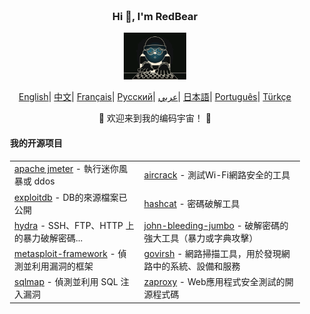 <div align="center" style="background-size: cover; background-position: center; padding: 20px;">
    <h3>Hi 👋, I'm RedBear</h3>
    <p align="center">
        <img src="hacking.gif" width="100"/>
    </p>
    <p align="center">
        <a href="https://github.com/RedBear-dos/RedBear-dos/blob/main/README.md"><span>English</span></a>|
        <a href="https://github.com/RedBear-dos/RedBear-dos/blob/main/README_CN.md"><span>中文</span></a>|
        <a href="https://github.com/RedBear-dos/RedBear-dos/blob/main/README_FR.md"><span>Français</span></a>|
        <a href="https://github.com/RedBear-dos/RedBear-dos/blob/main/README_RU.md"><span>Русский</span></a>|
        <a href="https://github.com/RedBear-dos/RedBear-dos/blob/main/README_AR.md"><span>عربي</span></a>|
        <a href="https://github.com/RedBear-dos/RedBear-dos/blob/main/README_JP.md"><span>日本語</span></a>|
        <a href="https://github.com/RedBear-dos/RedBear-dos/blob/main/README_PTBR.md"><span>Português</span></a>|
        <a href="https://github.com/RedBear-dos/RedBear-dos/blob/main/READNE_TR.md"><span>Türkçe</span></a>
    </p>
    <p>🌟 欢迎来到我的编码宇宙！ 🌟</p>
    <h4 align="left">我的开源项目</h4>
    <table align="center">
        <tr>
            <td><a href="https://github.com/RedBear-dos/apache-jmeter-5">apache jmeter</a> - 執行迷你風暴或 ddos</td>
            <td><a href="https://github.com/RedBear-dos/aircrack-">aircrack</a> - 測試Wi-Fi網路安全的工具</td>
        </tr>
        <tr>
            <td><a href="https://github.com/RedBear-dos/exploitdb-">exploitdb</a> - DB的來源檔案已公開</td>
            <td><a href="https://github.com/RedBear-dos/hashcat">hashcat</a> - 密碼破解工具</td>
        </tr>
        <tr>
            <td><a href="https://github.com/RedBear-dos/hydra">hydra</a> - SSH、FTP、HTTP 上的暴力破解密碼...</td>
            <td><a href="https://github.com/RedBear-dos/john-bleeding-jumbo">john-bleeding-jumbo</a> - 破解密碼的強大工具（暴力或字典攻擊）</td>
        </tr>
        <tr>
            <td><a href="https://github.com/RedBear-dos/metasploit-framework">metasploit-framework</a> - 偵測並利用漏洞的框架</td>
            <td><a href="https://github.com/RedBear-dos/nmap">govirsh</a> - 網路掃描工具，用於發現網路中的系統、設備和服務</td>
        </tr>
        <tr>
            <td><a href="https://github.com/RedBear-dos/sqlmap">sqlmap</a> - 偵測並利用 SQL 注入漏洞</td>
            <td><a href="https://github.com/RedBear-dos/zaproxy-">zaproxy</a> - Web應用程式安全測試的開源程式碼</td>
        </tr>
    </table>
</div>
